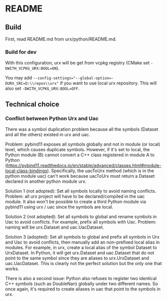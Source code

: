 # README

## Build

First, read README.md from urx/python/README.md.

### Build for dev

With this configuration, urx will be get from vcpkg registry (CMake set `-DWITH_VCPKG_URX:BOOL=ON`).

You may add `--config-settings="--global-option=-DURX_SRC=D:\\repos\\urx"` if you want to use local urx repository. This will also set `-DWITH_VCPKG_URX:BOOL=OFF`.

## Technical choice

### Conflict between Python Urx and Uac

There was a symbol duplication problem because all the symbols (Dataset and all the others) existed in urx and uac.

Problem: pybind11 exposes all symbols globally and not in module (or local) level, which causes duplicate symbols. However, if it's set to local, the Python module (B) cannot convert a C++ class registered in module A to Python (https://pybind11.readthedocs.io/en/stable/advanced/classes.html#module-local-class-bindings). Specifically, the uacToUrx method (which is in the python module uac) can't work because uacToUrx must return a Dataset declared in another python module urx.

Solution 1 (not adopted): Set all symbols locally to avoid naming conflicts. Problem: all urx project will have to be declared/compiled in the uac module. It also won't be possible to create a third Python module via pybind11 using urx / uac since the symbols are local.

Solution 2 (not adopted): Set all symbols to global and rename symbols in Uac to avoid conflicts. For example, prefix all symbols with Uac. Problem: naming will be urx.Dataset and uac.UacDataset.

Solution 3 (adopted): Set all symbols to global and prefix all symbols in Urx and Uac to avoid conflicts, then manually add an non-prefixed local alias in modules. For example, in urx, create a local alias of the symbol Dataset to UrxDataset. In Python, it will get urx.Dataset and uac.Dataset that do not point to the same symbol since they are aliases to urx.UrxDataset and uac.UacDataset. This is clearly not the perfect solution but the only one that works.

There is also a second issue: Python also refuses to register two identical C++ symbols (such as DoubleNan) globally under two different names. So once again, it's required to create aliases in uac that point to the symbols in urx.
